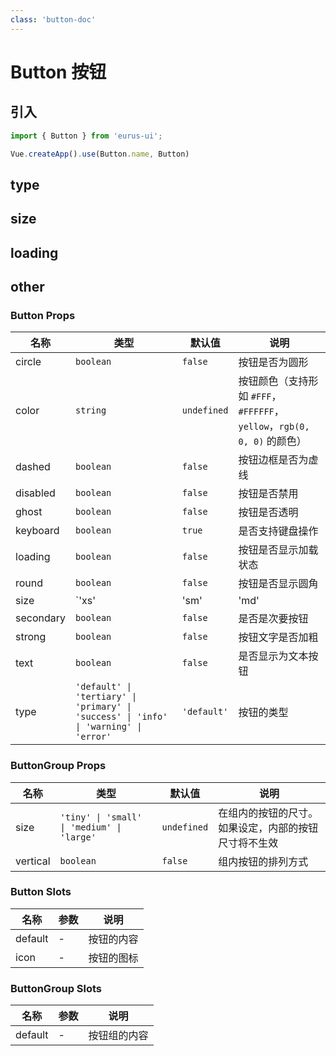 ```yaml
---
class: 'button-doc'
---
```

# Button 按钮

## 引入

```javascript
import { Button } from 'eurus-ui';

Vue.createApp().use(Button.name, Button)
```

## type

<CodeDemo
  src="button/demo/demo0.vue"
/>


## size

<CodeDemo
  src="button/demo/demo1.vue"
/>

## loading

<CodeDemo
  src="button/demo/demo2.vue"
/>


## other

<CodeDemo
  src="button/demo/demo3.vue"
/>

### Button Props

| 名称 | 类型 | 默认值 | 说明 |
| --- | --- | --- | --- |
| circle | `boolean` | `false` | 按钮是否为圆形 |
| color | `string` | `undefined` | 按钮颜色（支持形如 `#FFF`， `#FFFFFF`， `yellow`，`rgb(0, 0, 0)` 的颜色） |
| dashed | `boolean` | `false` | 按钮边框是否为虚线 |
| disabled | `boolean` | `false` | 按钮是否禁用 |
| ghost | `boolean` | `false` | 按钮是否透明 |
| keyboard | `boolean` | `true` | 是否支持键盘操作 |
| loading | `boolean` | `false` | 按钮是否显示加载状态 |
| round | `boolean` | `false` | 按钮是否显示圆角 |
| size | `'xs' | 'sm' | 'md' | 'lg' | 'xl'` | md |按钮的尺寸 |
| secondary | `boolean` | `false` | 是否是次要按钮 |
| strong | `boolean` | `false` | 按钮文字是否加粗 |
| text | `boolean` | `false` | 是否显示为文本按钮 |
| type | `'default' \| 'tertiary' \| 'primary' \| 'success' \| 'info' \| 'warning' \| 'error'` | `'default'` | 按钮的类型 |

### ButtonGroup Props

| 名称 | 类型 | 默认值 | 说明 |
| --- | --- | --- | --- |
| size | `'tiny' \| 'small' \| 'medium' \| 'large'` | `undefined` | 在组内的按钮的尺寸。如果设定，内部的按钮尺寸将不生效 |
| vertical | `boolean` | `false` | 组内按钮的排列方式 |

### Button Slots

| 名称    | 参数 | 说明       |
| ------- | ---- | ---------- |
| default | -    | 按钮的内容 |
| icon    | -    | 按钮的图标 |

### ButtonGroup Slots

| 名称    | 参数 | 说明         |
| ------- | ---- | ------------ |
| default | -    | 按钮组的内容 |

